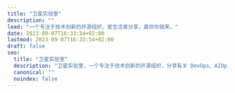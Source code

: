 ```yaml
---
title: "卫星实验室"
description: ""
lead: "一个专注于技术创新的开源组织，爱生活爱分享，喜欢你就来。"
date: 2023-09-07T16:33:54+02:00
lastmod: 2023-09-07T16:33:54+02:00
draft: false
seo:
  title: "卫星实验室"
  description: "卫星实验室，一个专注于技术创新的开源组织，分享有关 DevOps、AIOps、云原生、平台工程等相关的技术"
  canonical: ""
  noindex: false
---
```

